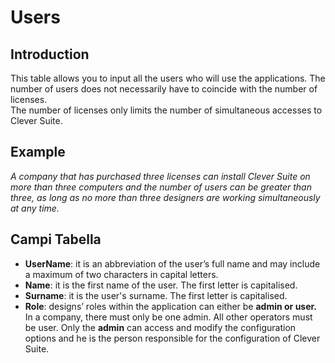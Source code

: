# Users

## Introduction
This table allows you to input all the users who will use the applications. 
The number of users does not necessarily have to coincide with the number of licenses.  
The number of licenses only limits the number of simultaneous accesses to Clever Suite.



## Example
*A company that has purchased three licenses can install Clever Suite on more than three computers and the number of users can be greater than three, as long as no more than three designers are working simultaneously at any time.*


## Campi Tabella
- **UserName**: it is an abbreviation of the user’s full name and may include a maximum of two characters in capital letters. 
- **Name**: it is the first name of the user. The first letter is capitalised.
- **Surname**: it is the user's surname. The first letter is capitalised.
- **Role**: designs’ roles within the application can either be **admin or user.** In a company, there must only be one admin. All other operators must be user. Only the **admin** can access and modify the configuration options and he is the person responsible for the configuration of Clever Suite.
